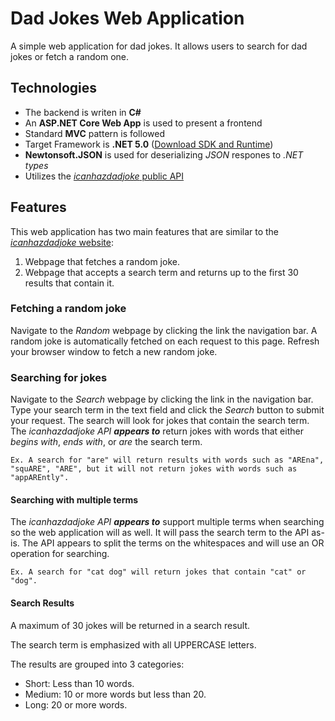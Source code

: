 # Dad Jokes Web Application
A simple web application for dad jokes. It allows users to search for dad jokes or fetch a random one.

## Technologies
* The backend is writen in **C#**
* An **ASP.NET Core Web App** is used to present a frontend
* Standard **MVC** pattern is followed 
* Target Framework is **.NET 5.0** ([Download SDK and Runtime](https://dotnet.microsoft.com/download/dotnet/5.0))
* **Newtonsoft.JSON** is used for deserializing *JSON* respones to *.NET types*
* Utilizes the [*icanhazdadjoke* public API](https://icanhazdadjoke.com/api)

## Features
This web application has two main features that are similar to the [*icanhazdadjoke* website](https://icanhazdadjoke.com/):

1. Webpage that fetches a random joke.
1. Webpage that accepts a search term and returns up to the first 30 results that contain it.

### Fetching a random joke
Navigate to the *Random* webpage by clicking the link the navigation bar. A random joke is automatically fetched on each request to this page. Refresh your browser window to fetch a new random joke. 

### Searching for jokes
Navigate to the *Search* webpage by clicking the link in the navigation bar. Type your search term in the text field and click the *Search* button to submit your request. The search will look for jokes that contain the search term. The *icanhazdadjoke API* **_appears to_** return jokes with words that either *begins with*, *ends with*, or *are* the search term.

```
Ex. A search for "are" will return results with words such as "AREna", "squARE", "ARE", but it will not return jokes with words such as "appAREntly".
```

#### Searching with multiple terms
The *icanhazdadjoke API* **_appears to_** support multiple terms when searching so the web application will as well. It will pass the search term to the API as-is. The API appears to split the terms on the whitespaces and will use an OR operation for searching.

```
Ex. A search for "cat dog" will return jokes that contain "cat" or "dog". 
```

#### Search Results
A maximum of 30 jokes will be returned in a search result. 

The search term is emphasized with all UPPERCASE letters.

The results are grouped into 3 categories:
* Short: Less than 10 words.
* Medium: 10 or more words but less than 20.
* Long: 20 or more words.
